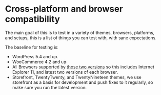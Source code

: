 # Cross-platform and browser compatibility

The main goal of this is to test in a variety of themes, browsers, platforms, and setups, this is a list of things you can test with, with sane expectations.

The baseline for testing is:
- WordPress 5.4 and up.
- WooCommerce 4.2 and up
- All Browsers supported by [those two versions](https://make.wordpress.org/core/handbook/best-practices/browser-support/) so this includes Internet Explorer 11, and latest two versions of each browser.
- Storefront, TwentyTwenty, and TwentyNineteen themes, we use storefront as a basis for development and push fixes to it regularly, so make sure you run the latest version.